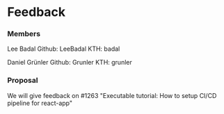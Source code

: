 # Feedback

### Members 
Lee Badal
Github: LeeBadal
KTH: badal

Daniel Grünler
Github: Grunler
KTH: grunler

### Proposal

We will give feedback on #1263 "Executable tutorial: How to setup CI/CD pipeline for react-app"

